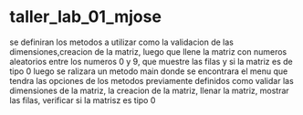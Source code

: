 # taller_lab_01_mjose
se definiran los metodos a utilizar como la validacion de las dimensiones,creacion de la matriz, luego que llene la matriz con numeros aleatorios entre los numeros 0 y 9,
que muestre las filas y si la matriz es de tipo 0
luego se ralizara un metodo main donde se encontrara el menu que tendra las opciones de los metodos previamente definidos como validar las dimensiones de la matriz, la creacion de la matriz, llenar la matriz,
mostrar las filas, verificar si la matrisz es tipo 0
